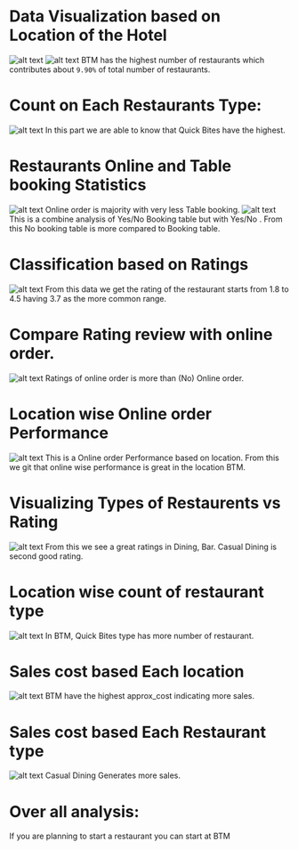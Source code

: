 # Data Visualization based on Location of the Hotel
![alt text](image.png)
![alt text](image-1.png)
BTM has the highest number of restaurants which contributes about `9.90%` of total number of restaurants.
# Count on Each Restaurants Type:
![alt text](image-2.png)
In this part we are able to know that Quick Bites have the highest.
# Restaurants Online and Table booking Statistics
![alt text](image-3.png)
Online order is majority with very less Table booking.
![alt text](image-4.png)
This is a combine analysis of Yes/No Booking table but with Yes/No .
From this No booking table is more compared to Booking table. 
# Classification based on Ratings
![alt text](image-5.png)
From this data we get the rating of the restaurant starts from 1.8 to 4.5 having 3.7 as the more common range.
# Compare Rating review with online order.
![alt text](image-6.png)
Ratings of online order is more than (No) Online order.
# Location wise Online order Performance
![alt text](image-7.png)
This is a Online order Performance based on location. From this we git that online wise performance is great in the location BTM. 
# Visualizing Types of Restaurents vs Rating
![alt text](image-8.png)
From this we see a great ratings in Dining, Bar. Casual Dining is second good rating.
# Location wise count of restaurant type
![alt text](image-9.png)
In BTM, Quick Bites type has more number of restaurant.
# Sales cost based Each location 
![alt text](image-10.png)
BTM have the highest approx_cost indicating more sales.
# Sales cost based Each Restaurant type
![alt text](image-11.png)
Casual Dining Generates more sales.

# Over all analysis:
If you are planning to start a restaurant you can start at BTM